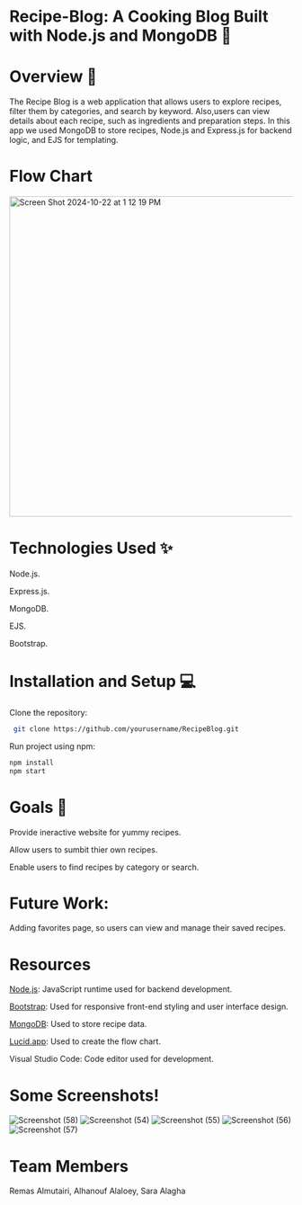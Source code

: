# Recipe-Blog: A Cooking Blog Built with Node.js and MongoDB 🧩

# Overview 🥘
The Recipe Blog is a web application that allows users to explore recipes, filter them by categories, and search by keyword.
Also,users can view details about each recipe, such as ingredients and preparation steps.
In this app we used MongoDB to store recipes, Node.js and Express.js for backend logic, and EJS for templating.

# Flow Chart
<img width="570" alt="Screen Shot 2024-10-22 at 1 12 19 PM" src="https://github.com/user-attachments/assets/6f074d70-bfcd-48f8-93b6-0a5df1515c53">


# Technologies Used ✨
Node.js.

Express.js.

MongoDB.

EJS.

Bootstrap.

# Installation and Setup 💻
Clone the repository:

```bash
 git clone https://github.com/yourusername/RecipeBlog.git
```
Run project using npm:
```bash
npm install
npm start
```
# Goals 🎯
Provide ineractive website for yummy recipes.

Allow users to sumbit thier own recipes.

Enable users to find recipes by category or search.

# Future Work:

Adding favorites page, so users can view and manage their saved recipes.

# Resources
[Node.js](https://nodejs.org/en): JavaScript runtime used for backend development. 

[Bootstrap](https://getbootstrap.com/): Used for responsive front-end styling and user interface design.

[MongoDB](https://www.mongodb.com/): Used to store recipe data. 



[Lucid.app](https://lucid.app/documents#/home?folder_id=recent): Used to create the flow chart.

Visual Studio Code: Code editor used for development.

# Some Screenshots!
![Screenshot (58)](https://github.com/user-attachments/assets/064eb375-e9fd-4704-8524-c1b5848ff66a)
![Screenshot (54)](https://github.com/user-attachments/assets/ec0d9ee9-5e35-4a37-9408-a18f6d4526a4)
![Screenshot (55)](https://github.com/user-attachments/assets/ee8c1c42-658e-4d11-83f2-fe272076283f)
![Screenshot (56)](https://github.com/user-attachments/assets/74542cc8-a0a0-48f0-bffa-c2c01eb5b05d)
![Screenshot (57)](https://github.com/user-attachments/assets/855489f2-b4b5-4cbb-8cad-bad762e095fd)

# Team Members

Remas Almutairi,
Alhanouf Alaloey,
Sara Alagha

















